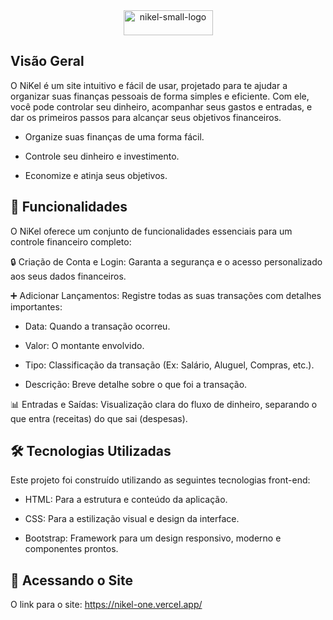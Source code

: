 <div align="center">
  <img width="143" height="40" alt="nikel-small-logo" src="https://github.com/user-attachments/assets/023dc505-92f6-4158-a157-8c197316b2ed" />
</div>

## Visão Geral
O NiKel é um site intuitivo e fácil de usar, projetado para te ajudar a organizar suas finanças pessoais de forma simples e eficiente. Com ele, você pode controlar seu dinheiro, acompanhar seus gastos e entradas, e dar os primeiros passos para alcançar seus objetivos financeiros.

- Organize suas finanças de uma forma fácil.

- Controle seu dinheiro e investimento.

- Economize e atinja seus objetivos.

## 🌟 Funcionalidades
O NiKel oferece um conjunto de funcionalidades essenciais para um controle financeiro completo:

🔒 Criação de Conta e Login: Garanta a segurança e o acesso personalizado aos seus dados financeiros.

➕ Adicionar Lançamentos: Registre todas as suas transações com detalhes importantes:

- Data: Quando a transação ocorreu.

- Valor: O montante envolvido.

- Tipo: Classificação da transação (Ex: Salário, Aluguel, Compras, etc.).

- Descrição: Breve detalhe sobre o que foi a transação.

📊 Entradas e Saídas: Visualização clara do fluxo de dinheiro, separando o que entra (receitas) do que sai (despesas).

## 🛠️ Tecnologias Utilizadas
Este projeto foi construído utilizando as seguintes tecnologias front-end:
- HTML: Para a estrutura e conteúdo da aplicação.

- CSS: Para a estilização visual e design da interface.

- Bootstrap: Framework para um design responsivo, moderno e componentes prontos.

<!-- - JS: Para adicionar interatividade, validar formulários e manipular o DOM (necessário para o gerenciamento de lançamentos e cálculo de saldos). -->

## 🌟 Acessando o Site
O link para o site: https://nikel-one.vercel.app/
